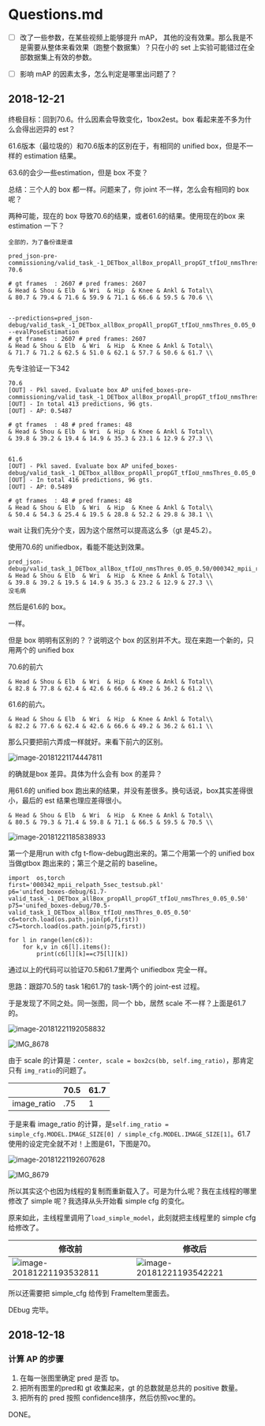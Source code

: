  # Questions.md

- [ ] 改了一些参数，在某些视频上能够提升 mAP， 其他的没有效果。那么我是不是需要从整体来看效果（跑整个数据集）？只在小的 set 上实验可能错过在全部数据集上有效的参数。
- [ ] 影响 mAP 的因素太多，怎么判定是哪里出问题了？



## 2018-12-21

终极目标：回到70.6。什么因素会导致变化，1box2est。box 看起来差不多为什么会得出迥异的 est？

61.6版本（最垃圾的）和70.6版本的区别在于，有相同的 unified box，但是不一样的 estimation 结果。

63.6的会少一些estimation，但是 box 不变？

总结：三个人的 box 都一样。问题来了，你 joint 不一样，怎么会有相同的 box 呢？

两种可能，现在的 box 导致70.6的结果，或者61.6的结果。使用现在的box 来 estimation 一下？

```
全部的，为了备份谁是谁

pred_json-pre-commissioning/valid_task_-1_DETbox_allBox_propAll_propGT_tfIoU_nmsThres_0.05_0.5-70.6

# gt frames  : 2607 # pred frames: 2607
& Head & Shou & Elb  & Wri  & Hip  & Knee & Ankl & Total\\
& 80.7 & 79.4 & 71.6 & 59.9 & 71.1 & 66.6 & 59.5 & 70.6 \\


--predictions=pred_json-debug/valid_task_-1_DETbox_allBox_propAll_propGT_tfIoU_nmsThres_0.05_0.50/ --evalPoseEstimation
# gt frames  : 2607 # pred frames: 2607
& Head & Shou & Elb  & Wri  & Hip  & Knee & Ankl & Total\\
& 71.7 & 71.2 & 62.5 & 51.0 & 62.1 & 57.7 & 50.6 & 61.7 \\
```





先专注验证一下342

```
70.6
[OUT] - Pkl saved. Evaluate box AP unifed_boxes-pre-commissioning/valid_task_-1_DETbox_allBox_propAll_propGT_tfIoU_nmsThres_0.05_0.5
[OUT] - In total 413 predictions, 96 gts.
[OUT] - AP: 0.5487

# gt frames  : 48 # pred frames: 48
& Head & Shou & Elb  & Wri  & Hip  & Knee & Ankl & Total\\
& 39.8 & 39.2 & 19.4 & 14.9 & 35.3 & 23.1 & 12.9 & 27.3 \\


61.6
[OUT] - Pkl saved. Evaluate box AP unifed_boxes-debug/valid_task_-1_DETbox_allBox_propAll_propGT_tfIoU_nmsThres_0.05_0.50
[OUT] - In total 416 predictions, 96 gts.
[OUT] - AP: 0.5489

# gt frames  : 48 # pred frames: 48
& Head & Shou & Elb  & Wri  & Hip  & Knee & Ankl & Total\\
& 50.4 & 54.3 & 25.4 & 19.5 & 28.8 & 52.2 & 29.8 & 38.1 \\
```

wait 让我们先分个支，因为这个居然可以提高这么多（gt 是45.2）。

使用70.6的 unifiedbox，看能不能达到效果。

```
pred_json-debug/valid_task_1_DETbox_allBox_tfIoU_nmsThres_0.05_0.50/000342_mpii_relpath_5sec_testsub.json
& Head & Shou & Elb  & Wri  & Hip  & Knee & Ankl & Total\\
& 39.8 & 39.2 & 19.5 & 14.9 & 35.3 & 23.2 & 12.9 & 27.3 \\
没毛病
```

然后是61.6的 box。

一样。

但是 box 明明有区别的？？说明这个 box 的区别并不大。现在来跑一个新的，只用两个的 unified box

70.6的前六

```
& Head & Shou & Elb  & Wri  & Hip  & Knee & Ankl & Total\\
& 82.8 & 77.8 & 62.4 & 42.6 & 66.6 & 49.2 & 36.2 & 61.2 \\
```

61.6的前六。

```
& Head & Shou & Elb  & Wri  & Hip  & Knee & Ankl & Total\\
& 82.2 & 77.6 & 62.4 & 42.6 & 66.6 & 49.2 & 36.2 & 61.1 \\
```

那么只要把前六弄成一样就好。来看下前六的区别。

![image-20181221174447811](assets/image-20181221174447811.png)

的确就是box 差异。具体为什么会有 box 的差异？

用61.6的 unified box 跑出来的结果，并没有差很多。换句话说，box其实差得很小，最后的 est 结果也理应差得很小。

```
& Head & Shou & Elb  & Wri  & Hip  & Knee & Ankl & Total\\
& 80.5 & 79.3 & 71.4 & 59.8 & 71.1 & 66.5 & 59.5 & 70.5 \\
```

![image-20181221185838933](assets/image-20181221185838933.png)

第一个是用run with cfg t-flow-debug跑出来的。第二个用第一个的 unified box 当做gtbox 跑出来的；第三个是之前的 baseline。

```
import  os,torch
first='000342_mpii_relpath_5sec_testsub.pkl'
p6='unifed_boxes-debug/61.7-valid_task_-1_DETbox_allBox_propAll_propGT_tfIoU_nmsThres_0.05_0.50'
p75='unifed_boxes-debug/70.5-valid_task_1_DETbox_allBox_tfIoU_nmsThres_0.05_0.50'
c6=torch.load(os.path.join(p6,first))
c75=torch.load(os.path.join(p75,first))

for l in range(len(c6)):
    for k,v in c6[l].items():
        print(c6[l][k]==c75[l][k])

```

通过以上的代码可以验证70.5和61.7里两个 unifiedbox 完全一样。

思路：跟踪70.5的 task 1和61.7的 task-1两个的 joint-est 过程。

于是发现了不同之处。同一张图，同一个 bb，居然 scale 不一样？上面是61.7的。

![image-20181221192058832](assets/image-20181221192058832.png)

![IMG_8678](assets/IMG_8678.PNG)

由于 scale 的计算是：`center, scale = box2cs(bb, self.img_ratio)`，那肯定只有 `img_ratio`的问题了。

| | 70.5 |  61.7     |
| ---- | ---- | ---- |
| image_ratio | .75 | 1 |

于是来看 image_ratio 的计算，是`self.img_ratio = simple_cfg.MODEL.IMAGE_SIZE[0] / simple_cfg.MODEL.IMAGE_SIZE[1]`。61.7使用的设定完全就不对！上图是61，下图是70。

![image-20181221192607628](assets/image-20181221192607628.png)

![IMG_8679](assets/IMG_8679.PNG)

所以其实这个也因为线程的复制而重新载入了。可是为什么呢？我在主线程的哪里修改了 simple 呢？我选择从头开始看 simple cfg 的变化。

原来如此，主线程里调用了`load_simple_model`，此刻就把主线程里的 simple cfg 给修改了。

| 修改前                                                       | 修改后                                                       |
| ------------------------------------------------------------ | ------------------------------------------------------------ |
| ![image-20181221193532811](assets/image-20181221193532811.png) | ![image-20181221193542221](assets/image-20181221193542221.png) |

所以还需要把 simple_cfg 给传到 FrameItem里面去。

DEbug 完毕。



## 2018-12-18

### 计算 AP 的步骤

1. 在每一张图里确定 pred 是否 tp。
2. 把所有图里的pred和 gt 收集起来，gt 的总数就是总共的 positive 数量。
3. 把所有的 pred 按照 confidence排序，然后仿照voc里的。



DONE。





